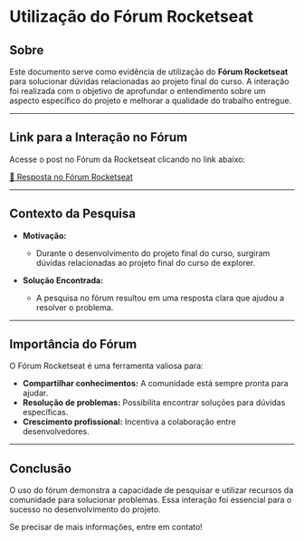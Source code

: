 # Utilização do Fórum Rocketseat

## Sobre

Este documento serve como evidência de utilização do **Fórum Rocketseat** para solucionar dúvidas relacionadas ao projeto final do curso. A interação foi realizada com o objetivo de aprofundar o entendimento sobre um aspecto específico do projeto e melhorar a qualidade do trabalho entregue.

---

## Link para a Interação no Fórum

Acesse o post no Fórum da Rocketseat clicando no link abaixo:

[🔗 Resposta no Fórum Rocketseat](https://app.rocketseat.com.br/h/forum/explorer/af03e3a3-8b8d-4221-87a0-3ed3111e0418)

---

## Contexto da Pesquisa

- **Motivação:**
  - Durante o desenvolvimento do projeto final do curso, surgiram dúvidas relacionadas ao projeto final do curso de explorer.

- **Solução Encontrada:**
  - A pesquisa no fórum resultou em uma resposta clara que ajudou a resolver o problema.
 

---

## Importância do Fórum

O Fórum Rocketseat é uma ferramenta valiosa para:
- **Compartilhar conhecimentos:** A comunidade está sempre pronta para ajudar.
- **Resolução de problemas:** Possibilita encontrar soluções para dúvidas específicas.
- **Crescimento profissional:** Incentiva a colaboração entre desenvolvedores.

---

## Conclusão

O uso do fórum demonstra a capacidade de pesquisar e utilizar recursos da comunidade para solucionar problemas. Essa interação foi essencial para o sucesso no desenvolvimento do projeto.

Se precisar de mais informações, entre em contato!


